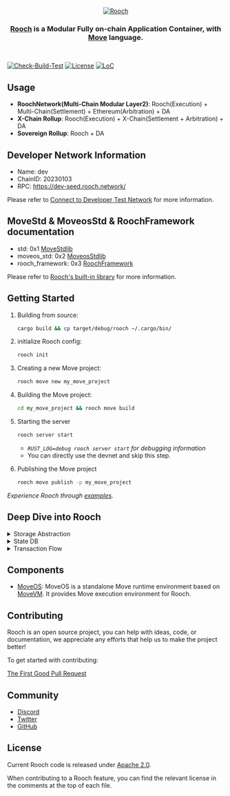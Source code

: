 <div width="400" align="center">
  <br />
  <br />
  <a href="https://rooch.network"><img alt="Rooch" src="https://rooch.network/logo/rooch_black_combine.svg" width=384></a>
  <br />
  <h3><a href="https://rooch.network">Rooch</a> is a Modular Fully on-chain Application Container, with <a href="https://github.com/move-language/move)">Move</a> language.</h3>
  <br />
</div>

[![Check-Build-Test](https://github.com/rooch-network/rooch/actions/workflows/check_build_test.yml/badge.svg)](https://github.com/rooch-network/rooch/actions/workflows/check_build_test.yml)
[![License](https://img.shields.io/badge/license-Apache-green.svg)](LICENSE)
[![LoC](https://tokei.rs/b1/github/rooch-network/rooch?category=lines)](https://github.com/rooch-network/rooch)

## Usage

* **RoochNetwork(Multi-Chain Modular Layer2)**: Rooch(Execution) + Multi-Chain(Settlement) + Ethereum(Arbitration) + DA
* **X-Chain Rollup**: Rooch(Execution) + X-Chain(Settlement + Arbitration) + DA
* **Sovereign Rollup**: Rooch + DA

## Developer Network Information

* Name: dev
* ChainID: 20230103
* RPC: https://dev-seed.rooch.network/

Please refer to [Connect to Developer Test Network](https://rooch.network/docs/developer-guides/connect-devnet) for more information.

## MoveStd & MoveosStd & RoochFramework documentation

* std: 0x1 [MoveStdlib](./moveos/moveos-stdlib/move-stdlib/doc)
* moveos_std: 0x2 [MoveosStdlib](./moveos/moveos-stdlib/moveos-stdlib/doc)
* rooch_framework: 0x3 [RoochFramework](./crates/rooch-framework/doc/)

Please refer to [Rooch's built-in library](https://rooch.network/docs/developer-guides/library) for more information.

## Getting Started

1. Building from source:
    ```bash
    cargo build && cp target/debug/rooch ~/.cargo/bin/
    ```

2. initialize Rooch config:
    ```bash
    rooch init
    ```
 
3. Creating a new Move project:
    ```bash
    rooch move new my_move_project
    ```
4. Building the Move project:
    ```bash
    cd my_move_project && rooch move build
    ```
   
5. Starting the server
    ```bash
    rooch server start
    ```
   * *`RUST_LOG=debug rooch server start` for debugging information*
   * You can directly use the devnet and skip this step.

6. Publishing the Move project
    ```bash
    rooch move publish -p my_move_project
    ```
   
*Experience Rooch through [examples](examples).*

## Deep Dive into Rooch

<details>
<summary>Storage Abstraction</summary>

- [Docs](https://rooch.network/docs/dive-into-rooch/storage-abstraction)

- Overview:

![Storage Abstraction](./docs/website/public/docs/rooch-design-storage-abstraction.svg)
</details>

<details>
<summary>State DB</summary>

- Overview:

![State DB](./docs/website/public/docs/rooch-design-statedb.svg)

</details>

<details>
<summary>Transaction Flow</summary>

- [Docs](https://rooch.network/docs/dive-into-rooch/transaction-flow)
- Overview:
![Rooch Transaction Flow](./docs/website/public/docs/rooch-design-transaction-flow-functional-perspective.svg)

</details>

## Components

* [MoveOS](./moveos): MoveOS is a standalone Move runtime environment based on [MoveVM](https://github.com/move-language/move). It provides Move execution environment for Rooch.

## Contributing

Rooch is an open source project, you can help with ideas, code, or documentation, we appreciate any efforts that help us to make the project better! 

To get started with contributing:

[The First Good Pull Request](./CONTRIBUTING.md)

## Community

* [Discord](https://discord.gg/rooch)
* [Twitter](https://twitter.com/RoochNetwork)
* [GitHub](https://github.com/rooch-network)

## License

Current Rooch code is released under [Apache 2.0](./LICENSE).

When contributing to a Rooch feature, you can find the relevant license in the comments at the top of each file.
